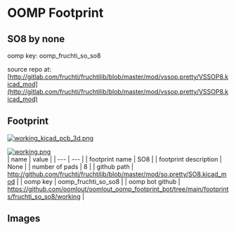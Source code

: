 # OOMP Footprint  
## SO8  by none  
  
oomp key: oomp_fruchti_so_so8  
  
source repo at: [http://gitlab.com/fruchti/fruchtilib/blob/master/mod/vssop.pretty/VSSOP8.kicad_mod](http://gitlab.com/fruchti/fruchtilib/blob/master/mod/vssop.pretty/VSSOP8.kicad_mod)  
## Footprint  
  
[![working_kicad_pcb_3d.png](working_kicad_pcb_3d_600.png)](working_kicad_pcb_3d.png)  
  
[![working.png](working_600.png)](working.png)  
| name | value | 
| --- | --- | 
| footprint name | SO8 | 
| footprint description | None | 
| number of pads | 8 | 
| github path | http://github.com/fruchti/fruchtilib/blob/master/mod/so.pretty/SO8.kicad_mod | 
| oomp key | oomp_fruchti_so_so8 | 
| oomp bot github | https://github.com/oomlout/oomlout_oomp_footprint_bot/tree/main/footprints/fruchti_so_so8/working | 
## Images  
